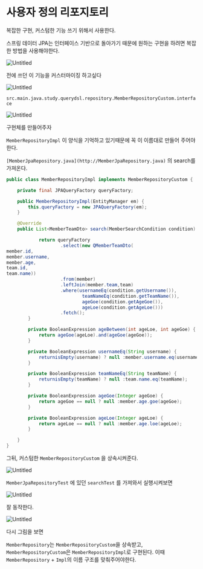 # 사용자 정의 리포지토리

복잡한 구현, 커스텀한 기능 쓰기 위해서 사용한다.

스프링 데이터 JPA는 인터페이스 기반으로 돌아가기 때문에
원하는 구현을 하려면 복잡한 방법을 사용해야한다.

![Untitled](%E1%84%89%E1%85%A1%E1%84%8B%E1%85%AD%E1%86%BC%E1%84%8C%E1%85%A1%20%E1%84%8C%E1%85%A5%E1%86%BC%E1%84%8B%E1%85%B4%20%E1%84%85%E1%85%B5%E1%84%91%E1%85%A9%E1%84%8C%E1%85%B5%E1%84%90%E1%85%A9%E1%84%85%E1%85%B5%204344049c9489421ea3c78a9aa970e437/Untitled.png)

전에 쓰던 이 기능을 커스터마이징 하고싶다

![Untitled](%E1%84%89%E1%85%A1%E1%84%8B%E1%85%AD%E1%86%BC%E1%84%8C%E1%85%A1%20%E1%84%8C%E1%85%A5%E1%86%BC%E1%84%8B%E1%85%B4%20%E1%84%85%E1%85%B5%E1%84%91%E1%85%A9%E1%84%8C%E1%85%B5%E1%84%90%E1%85%A9%E1%84%85%E1%85%B5%204344049c9489421ea3c78a9aa970e437/Untitled%201.png)

`src.main.java.study.querydsl.repository.MemberRepositoryCustom.interface`

![Untitled](%E1%84%89%E1%85%A1%E1%84%8B%E1%85%AD%E1%86%BC%E1%84%8C%E1%85%A1%20%E1%84%8C%E1%85%A5%E1%86%BC%E1%84%8B%E1%85%B4%20%E1%84%85%E1%85%B5%E1%84%91%E1%85%A9%E1%84%8C%E1%85%B5%E1%84%90%E1%85%A9%E1%84%85%E1%85%B5%204344049c9489421ea3c78a9aa970e437/Untitled%202.png)

구현체를 만들어주자

`MemberRepositoryImpl` 이 양식을 기억하고 있기때문에 꼭 이 이름대로 만들어 주어야 한다.

`[MemberJpaRepository.java](http://MemberJpaRepository.java)` 의 search를 가져온다.

```java
public class MemberRepositoryImpl implements MemberRepositoryCustom {

    private final JPAQueryFactory queryFactory;

    public MemberRepositoryImpl(EntityManager em) {
        this.queryFactory = new JPAQueryFactory(em);
    }

    @Override
    public List<MemberTeamDto> search(MemberSearchCondition condition) {

            return queryFactory
                    .select(new QMemberTeamDto(
member.id,
member.username,
member.age,
team.id,
team.name))
                    .from(member)
                    .leftJoin(member.team,team)
                    .where(usernameEq(condition.getUsername()),
                            teamNameEq(condition.getTeamName()),
                            ageGoe(condition.getAgeGoe()),
                            ageLoe(condition.getAgeLoe()))
                    .fetch();
        }

        private BooleanExpression ageBetween(int ageLoe, int ageGoe) {
            return ageGoe(ageLoe).and(ageGoe(ageGoe));
        }

        private BooleanExpression usernameEq(String username) {
            returnisEmpty(username) ? null :member.username.eq(username);
        }

        private BooleanExpression teamNameEq(String teamName) {
            returnisEmpty(teamName) ? null :team.name.eq(teamName);
        }

        private BooleanExpression ageGoe(Integer ageGoe) {
            return ageGoe == null ? null :member.age.goe(ageGoe);
        }

        private BooleanExpression ageLoe(Integer ageLoe) {
            return ageLoe == null ? null :member.age.loe(ageLoe);
        }

    }
}

```

그뒤, 커스텀한 `MemberRepositoryCustom` 을 상속시켜준다.

![Untitled](%E1%84%89%E1%85%A1%E1%84%8B%E1%85%AD%E1%86%BC%E1%84%8C%E1%85%A1%20%E1%84%8C%E1%85%A5%E1%86%BC%E1%84%8B%E1%85%B4%20%E1%84%85%E1%85%B5%E1%84%91%E1%85%A9%E1%84%8C%E1%85%B5%E1%84%90%E1%85%A9%E1%84%85%E1%85%B5%204344049c9489421ea3c78a9aa970e437/Untitled%203.png)

`MemberJpaRepositoryTest` 에 있던 `searchTest` 를 가져와서 실행시켜보면

![Untitled](%E1%84%89%E1%85%A1%E1%84%8B%E1%85%AD%E1%86%BC%E1%84%8C%E1%85%A1%20%E1%84%8C%E1%85%A5%E1%86%BC%E1%84%8B%E1%85%B4%20%E1%84%85%E1%85%B5%E1%84%91%E1%85%A9%E1%84%8C%E1%85%B5%E1%84%90%E1%85%A9%E1%84%85%E1%85%B5%204344049c9489421ea3c78a9aa970e437/Untitled%204.png)

잘 동작한다.

![Untitled](%E1%84%89%E1%85%A1%E1%84%8B%E1%85%AD%E1%86%BC%E1%84%8C%E1%85%A1%20%E1%84%8C%E1%85%A5%E1%86%BC%E1%84%8B%E1%85%B4%20%E1%84%85%E1%85%B5%E1%84%91%E1%85%A9%E1%84%8C%E1%85%B5%E1%84%90%E1%85%A9%E1%84%85%E1%85%B5%204344049c9489421ea3c78a9aa970e437/Untitled%205.png)

다시 그림을 보면

`MemberRepository`는 `MemberRepositoryCustom`을 상속받고,
`MemberRepositoryCustom`은 `MemberRepositoryImpl`로 구현된다.
이때 `MemberRepository` + `Impl`의 이름 구조를 맞춰주어야한다.